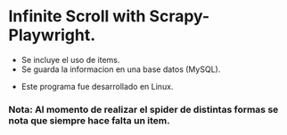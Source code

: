 # Infinite Scroll with Scrapy-Playwright.

- Se incluye el uso de items.
- Se guarda la informacion en una base datos (MySQL).

* Este programa fue desarrollado en Linux.

### Nota: Al momento de realizar el spider de distintas formas se nota que siempre hace falta un item.

